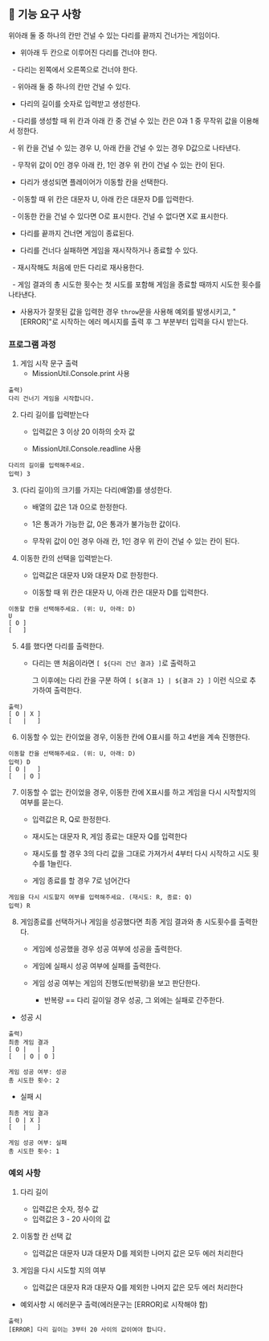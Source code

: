 ## 🚀 기능 요구 사항

위아래 둘 중 하나의 칸만 건널 수 있는 다리를 끝까지 건너가는 게임이다.

- 위아래 두 칸으로 이루어진 다리를 건너야 한다.

  - 다리는 왼쪽에서 오른쪽으로 건너야 한다.

  - 위아래 둘 중 하나의 칸만 건널 수 있다.

- 다리의 길이를 숫자로 입력받고 생성한다.

  - 다리를 생성할 때 위 칸과 아래 칸 중 건널 수 있는 칸은 0과 1 중 무작위 값을 이용해서 정한다.

  - 위 칸을 건널 수 있는 경우 U, 아래 칸을 건널 수 있는 경우 D값으로 나타낸다.

  - 무작위 값이 0인 경우 아래 칸, 1인 경우 위 칸이 건널 수 있는 칸이 된다.

- 다리가 생성되면 플레이어가 이동할 칸을 선택한다.

  - 이동할 때 위 칸은 대문자 U, 아래 칸은 대문자 D를 입력한다.

  - 이동한 칸을 건널 수 있다면 O로 표시한다. 건널 수 없다면 X로 표시한다.

- 다리를 끝까지 건너면 게임이 종료된다.

- 다리를 건너다 실패하면 게임을 재시작하거나 종료할 수 있다.

  - 재시작해도 처음에 만든 다리로 재사용한다.

  - 게임 결과의 총 시도한 횟수는 첫 시도를 포함해 게임을 종료할 때까지 시도한 횟수를 나타낸다.

- 사용자가 잘못된 값을 입력한 경우 `throw`문을 사용해 예외를 발생시키고, "[ERROR]"로 시작하는 에러 메시지를 출력 후 그 부분부터 입력을 다시 받는다.

### 프로그램 과정

1. 게임 시작 문구 출력 
   - MissionUtil.Console.print 사용

```
출력) 
다리 건너기 게임을 시작합니다.
```

2. 다리 길이를 입력받는다
   
   - 입력값은 3 이상 20 이하의 숫자 값
   
   - MissionUtil.Console.readline 사용

```
다리의 길이를 입력해주세요.
입력) 3
```

3. (다리 길이)의 크기를 가지는 다리(배열)를 생성한다.
   
   - 배열의 값은 1과 0으로 한정한다. 
   
   - 1은 통과가 가능한 값, 0은 통과가 불가능한 값이다.
   
   - 무작위 값이 0인 경우 아래 칸, 1인 경우 위 칸이 건널 수 있는 칸이 된다.

4. 이동한 칸의 선택을 입력받는다. 
   
   - 입력값은 대문자 U와 대문자 D로 한정한다.
   
   - 이동할 때 위 칸은 대문자 U, 아래 칸은 대문자 D를 입력한다.

```
이동할 칸을 선택해주세요. (위: U, 아래: D)
U
[ O ]
[   ]
```

5. 4를 했다면 다리를 출력한다.
   
   - 다리는 맨 처음이라면  `[ ${다리 건넌 결과} ]`로 출력하고
     
     그 이후에는 다리 칸을 구분 하여 `[ ${결과 1} | ${결과 2} ]` 이런 식으로 추가하여 출력한다.

```
출력)
[ O | X ]
[   |   ]
```

6. 이동할 수 있는 칸이었을 경우, 이동한 칸에 O표시를 하고 4번을 계속 진행한다.

```
이동할 칸을 선택해주세요. (위: U, 아래: D)
입력) D
[ O |   ]
[   | O ]
```

7. 이동할 수 없는 칸이었을 경우, 이동한 칸에 X표시를 하고 게임을 다시 시작할지의 여부를 묻는다.
   
   - 입력값은 R, Q로 한정한다.
   
   - 재시도는 대문자 R, 게임 종료는 대문자 Q를 입력한다
   
   - 재시도를 할 경우 3의 다리 값을 그대로 가져가서 4부터 다시 시작하고 시도 횟수를 1늘린다.
   
   - 게임 종료를 할 경우 7로 넘어간다

```
게임을 다시 시도할지 여부를 입력해주세요. (재시도: R, 종료: Q)
입력) R
```

8. 게임종료를 선택하거나 게임을 성공했다면 최종 게임 결과와 총 시도횟수를 출력한다.
   
   - 게임에 성공했을 경우 성공 여부에 성공을 출력한다.
   
   - 게임에 실패시 성공 여부에 실패를 출력한다.
   
   - 게임 성공 여부는 게임의 진행도(반복량)을 보고 판단한다.
     
     - 반복량 == 다리 길이일 경우 성공, 그 외에는 실패로 간주한다.
- 성공 시

```
출력)
최종 게임 결과
[ O |   |   ]
[   | O | O ]

게임 성공 여부: 성공
총 시도한 횟수: 2
```

- 실패 시

```
최종 게임 결과
[ O | X ]
[   |   ]

게임 성공 여부: 실패
총 시도한 횟수: 1
```

### 예외 사항

1. 다리 길이
   
   - 입력값은 숫자, 정수 값
   - 입력값은 3 - 20 사이의 값

2. 이동할 칸 선택 값
   
   - 입력값은 대문자 U과 대문자 D를 제외한 나머지 값은 모두 에러 처리한다

3. 게임을 다시 시도할 지의 여부
   
   - 입력값은 대문자 R과 대문자 Q를 제외한 나머지 값은 모두 에러 처리한다
- 예외사항 시 에러문구 출력(에러문구는 [ERROR]로 시작해야 함)

```
출력)
[ERROR] 다리 길이는 3부터 20 사이의 값이여야 합니다.
```


